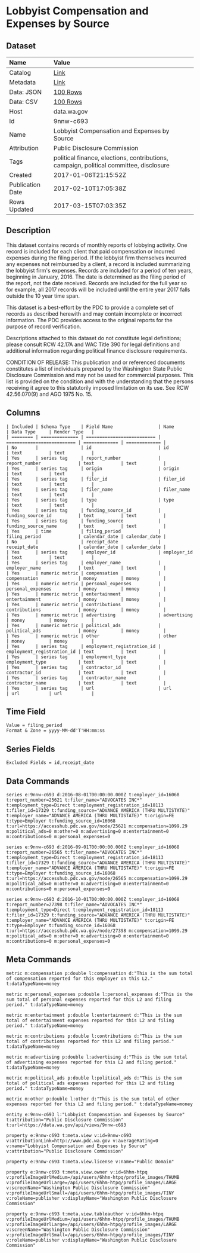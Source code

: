 # Lobbyist Compensation and Expenses by Source

## Dataset

| Name | Value |
| :--- | :---- |
| Catalog | [Link](https://catalog.data.gov/dataset/draft-lobbyist-compensation-and-expenses-by-source) |
| Metadata | [Link](https://data.wa.gov/api/views/9nnw-c693) |
| Data: JSON | [100 Rows](https://data.wa.gov/api/views/9nnw-c693/rows.json?max_rows=100) |
| Data: CSV | [100 Rows](https://data.wa.gov/api/views/9nnw-c693/rows.csv?max_rows=100) |
| Host | data.wa.gov |
| Id | 9nnw-c693 |
| Name | Lobbyist Compensation and Expenses by Source |
| Attribution | Public Disclosure Commission |
| Tags | political finance, elections, contributions, campaign, political committee, disclosure |
| Created | 2017-01-06T21:15:52Z |
| Publication Date | 2017-02-10T17:05:38Z |
| Rows Updated | 2017-03-15T07:03:35Z |

## Description

This dataset contains records of monthly reports of lobbying activity. One record is included for each client that paid compensation or incurred expenses during the filing period. If the lobbyist firm themselves incurred any expenses not reimbursed by a client, a record is included summarizing the lobbyist firm's expenses. Records are included for a period of ten years, beginning in January, 2016. The date is determined as the filing period of the report, not the date received. Records are included for the full year so for example, all 2017 records will be included until the entire year 2017 falls outside the 10 year time span.

This dataset is a best-effort by the PDC to provide a complete set of records as described herewith and may contain incomplete or incorrect information. The PDC provides access to the original reports for the purpose of record verification.

Descriptions attached to this dataset do not constitute legal definitions; please consult RCW 42.17A and WAC Title 390 for legal definitions and additional information regarding political finance disclosure requirements.

CONDITION OF RELEASE: This publication and or referenced documents constitutes a list of individuals prepared by the Washington State Public Disclosure Commission and may not be used for commercial purposes. This list is provided on the condition and with the understanding that the persons receiving it agree to this statutorily imposed limitation on its use. See RCW 42.56.070(9) and AGO 1975 No. 15.

## Columns

```ls
| Included | Schema Type    | Field Name                 | Name                       | Data Type     | Render Type   |
| ======== | ============== | ========================== | ========================== | ============= | ============= |
| No       |                | id                         | id                         | text          | text          |
| Yes      | series tag     | report_number              | report_number              | text          | text          |
| Yes      | series tag     | origin                     | origin                     | text          | text          |
| Yes      | series tag     | filer_id                   | filer_id                   | text          | text          |
| Yes      | series tag     | filer_name                 | filer_name                 | text          | text          |
| Yes      | series tag     | type                       | type                       | text          | text          |
| Yes      | series tag     | funding_source_id          | funding_source_id          | text          | text          |
| Yes      | series tag     | funding_source             | funding_source_name        | text          | text          |
| Yes      | time           | filing_period              | filing_period              | calendar_date | calendar_date |
| No       |                | receipt_date               | receipt_date               | calendar_date | calendar_date |
| Yes      | series tag     | employer_id                | employer_id                | text          | text          |
| Yes      | series tag     | employer_name              | employer_name              | text          | text          |
| Yes      | numeric metric | compensation               | compensation               | money         | money         |
| Yes      | numeric metric | personal_expenses          | personal_expenses          | money         | money         |
| Yes      | numeric metric | entertainment              | entertainment              | money         | money         |
| Yes      | numeric metric | contributions              | contributions              | money         | money         |
| Yes      | numeric metric | advertising                | advertising                | money         | money         |
| Yes      | numeric metric | political_ads              | political_ads              | money         | money         |
| Yes      | numeric metric | other                      | other                      | money         | money         |
| Yes      | series tag     | employment_registration_id | employment_registration_id | text          | text          |
| Yes      | series tag     | employment_type            | employment_type            | text          | text          |
| Yes      | series tag     | contractor_id              | contractor_id              | text          | text          |
| Yes      | series tag     | contractor_name            | contractor_name            | text          | text          |
| Yes      | series tag     | url                        | url                        | url           | url           |
```

## Time Field

```ls
Value = filing_period
Format & Zone = yyyy-MM-dd'T'HH:mm:ss
```

## Series Fields

```ls
Excluded Fields = id,receipt_date
```

## Data Commands

```ls
series e:9nnw-c693 d:2016-08-01T00:00:00.000Z t:employer_id=16068 t:report_number=25621 t:filer_name="ADVOCATES INC*" t:employment_type=Direct t:employment_registration_id=18113 t:filer_id=17329 t:funding_source="ADVANCE AMERICA (THRU MULTISTATE)" t:employer_name="ADVANCE AMERICA (THRU MULTISTATE)" t:origin=FE t:type=Employer t:funding_source_id=16068 t:url=https://accesshub.pdc.wa.gov/node/25621 m:compensation=1099.29 m:political_ads=0 m:other=0 m:advertising=0 m:entertainment=0 m:contributions=0 m:personal_expenses=0

series e:9nnw-c693 d:2016-09-01T00:00:00.000Z t:employer_id=16068 t:report_number=26565 t:filer_name="ADVOCATES INC*" t:employment_type=Direct t:employment_registration_id=18113 t:filer_id=17329 t:funding_source="ADVANCE AMERICA (THRU MULTISTATE)" t:employer_name="ADVANCE AMERICA (THRU MULTISTATE)" t:origin=FE t:type=Employer t:funding_source_id=16068 t:url=https://accesshub.pdc.wa.gov/node/26565 m:compensation=1099.29 m:political_ads=0 m:other=0 m:advertising=0 m:entertainment=0 m:contributions=0 m:personal_expenses=0

series e:9nnw-c693 d:2016-10-01T00:00:00.000Z t:employer_id=16068 t:report_number=27398 t:filer_name="ADVOCATES INC*" t:employment_type=Direct t:employment_registration_id=18113 t:filer_id=17329 t:funding_source="ADVANCE AMERICA (THRU MULTISTATE)" t:employer_name="ADVANCE AMERICA (THRU MULTISTATE)" t:origin=FE t:type=Employer t:funding_source_id=16068 t:url=https://accesshub.pdc.wa.gov/node/27398 m:compensation=1099.29 m:political_ads=0 m:other=0 m:advertising=0 m:entertainment=0 m:contributions=0 m:personal_expenses=0
```

## Meta Commands

```ls
metric m:compensation p:double l:compensation d:"This is the sum total of compensation reported for this employer on this L2." t:dataTypeName=money

metric m:personal_expenses p:double l:personal_expenses d:"This is the sum total of personal expenses reported for this L2 and filing period." t:dataTypeName=money

metric m:entertainment p:double l:entertainment d:"This is the sum total of entertainment expenses reported for this L2 and filing period." t:dataTypeName=money

metric m:contributions p:double l:contributions d:"This is the sum total of contributions reported for this L2 and filing period." t:dataTypeName=money

metric m:advertising p:double l:advertising d:"This is the sum total of advertising expenses reported for this L2 and filing period." t:dataTypeName=money

metric m:political_ads p:double l:political_ads d:"This is the sum total of political ads expenses reported for this L2 and filing period." t:dataTypeName=money

metric m:other p:double l:other d:"This is the sum total of other expenses reported for this L2 and filing period." t:dataTypeName=money

entity e:9nnw-c693 l:"Lobbyist Compensation and Expenses by Source" t:attribution="Public Disclosure Commission" t:url=https://data.wa.gov/api/views/9nnw-c693

property e:9nnw-c693 t:meta.view v:id=9nnw-c693 v:attributionLink=http://www.pdc.wa.gov v:averageRating=0 v:name="Lobbyist Compensation and Expenses by Source" v:attribution="Public Disclosure Commission"

property e:9nnw-c693 t:meta.view.license v:name="Public Domain"

property e:9nnw-c693 t:meta.view.owner v:id=6hhm-htpq v:profileImageUrlMedium=/api/users/6hhm-htpq/profile_images/THUMB v:profileImageUrlLarge=/api/users/6hhm-htpq/profile_images/LARGE v:screenName="Washington Public Disclosure Commission" v:profileImageUrlSmall=/api/users/6hhm-htpq/profile_images/TINY v:roleName=publisher v:displayName="Washington Public Disclosure Commission"

property e:9nnw-c693 t:meta.view.tableauthor v:id=6hhm-htpq v:profileImageUrlMedium=/api/users/6hhm-htpq/profile_images/THUMB v:profileImageUrlLarge=/api/users/6hhm-htpq/profile_images/LARGE v:screenName="Washington Public Disclosure Commission" v:profileImageUrlSmall=/api/users/6hhm-htpq/profile_images/TINY v:roleName=publisher v:displayName="Washington Public Disclosure Commission"
```
